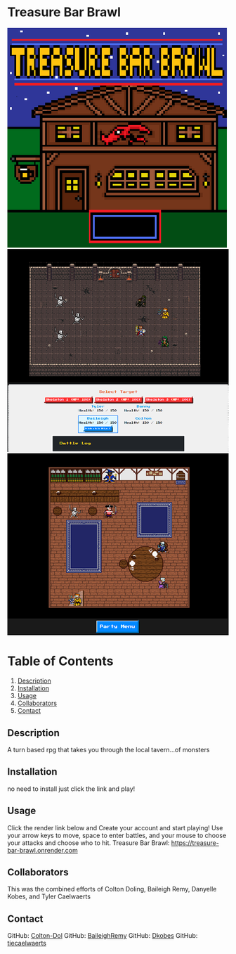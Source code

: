  # Treasure Bar Brawl

![Title Screen](client/public/src/assets/images/titleScreen.png)
![Battle Screen Example](client/public/src/assets/images/battleScreenExample.png)
![World Map Example](client/public/src/assets/images/worldMapExample.png)

  # Table of Contents
  1. [Description](#description)
  2. [Installation](#installation)
  3. [Usage](#usage)
  4. [Collaborators](#collaborators)
  5. [Contact](#contact)
  

  ## Description
A turn based rpg that takes you through the local tavern...of monsters

## Installation 
no need to install just click the link and play!

## Usage
Click the render link below and Create your account and start playing! Use your arrow keys to move, space to enter battles, and your mouse to choose your attacks and choose who to hit.
Treasure Bar Brawl: https://treasure-bar-brawl.onrender.com

## Collaborators 
This was the combined efforts of Colton Doling, Baileigh Remy, Danyelle Kobes, and Tyler Caelwaerts

## Contact
GitHub: [Colton-Dol](https://github.com/Colton-Dol)
GitHub: [BaileighRemy](https://github.com/baileighremy)
GitHub: [Dkobes](https://github.com/Dkobes)
GitHub: [tiecaelwaerts](https://github.com/tiecaelwaerts)